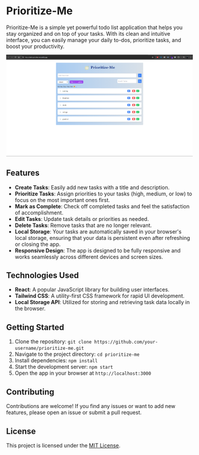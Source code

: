 # Prioritize-Me

Prioritize-Me is a simple yet powerful todo list application that helps you stay organized and on top of your tasks. With its clean and intuitive interface, you can easily manage your daily to-dos, prioritize tasks, and boost your productivity.

![Prioritize-Me App](/src/assets/prioritise-me.png)

## Features

- **Create Tasks**: Easily add new tasks with a title and description.
- **Prioritize Tasks**: Assign priorities to your tasks (high, medium, or low) to focus on the most important ones first.
- **Mark as Complete**: Check off completed tasks and feel the satisfaction of accomplishment.
- **Edit Tasks**: Update task details or priorities as needed.
- **Delete Tasks**: Remove tasks that are no longer relevant.
- **Local Storage**: Your tasks are automatically saved in your browser's local storage, ensuring that your data is persistent even after refreshing or closing the app.
- **Responsive Design**: The app is designed to be fully responsive and works seamlessly across different devices and screen sizes.

## Technologies Used

- **React**: A popular JavaScript library for building user interfaces.
- **Tailwind CSS**: A utility-first CSS framework for rapid UI development.
- **Local Storage API**: Utilized for storing and retrieving task data locally in the browser.

## Getting Started

1. Clone the repository: `git clone https://github.com/your-username/prioritize-me.git`
2. Navigate to the project directory: `cd prioritize-me`
3. Install dependencies: `npm install`
4. Start the development server: `npm start`
5. Open the app in your browser at `http://localhost:3000`

## Contributing

Contributions are welcome! If you find any issues or want to add new features, please open an issue or submit a pull request.

## License

This project is licensed under the [MIT License](LICENSE).
